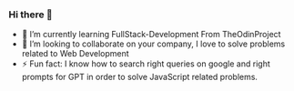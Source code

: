 ### Hi there 👋

- 🌱 I’m currently learning FullStack-Development From TheOdinProject
- 👯 I’m looking to collaborate on your company, I love to solve problems related to Web Development 
 - ⚡ Fun fact: I know how to search right queries on google and right prompts for GPT in order to solve JavaScript related problems.
